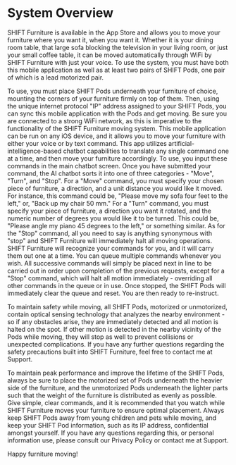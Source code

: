 # System Overview
SHIFT Furniture is available in the App Store and allows you to move your furniture where you want it, when you want it. Whether it is your dining room table, that large sofa blocking the television in your living room, or just your small coffee table, it can be moved automatically through WiFi by SHIFT Furniture with just your voice. To use the system, you must have both this mobile application as well as at least two pairs of SHIFT Pods, one pair of which is a lead motorized pair.  

To use, you must place SHIFT Pods underneath your furniture of choice, mounting the corners of your furniture firmly on top of them. Then, using the unique internet protocol "IP" address assigned to your SHIFT Pods, you can sync this mobile application with the Pods and get moving. Be sure you are connected to a strong WiFi network, as this is imperative to the functionality of the SHIFT Furniture moving system. This mobile application can be run on any iOS device, and it allows you to move your furniture with either your voice or by text command. This app utilizes artificial-intelligence-based chatbot capabilities to translate any single command one at a time, and then move your furniture accordingly. To use, you input these commands in the main chatbot screen. Once you have submitted your command, the AI chatbot sorts it into one of three categories - "Move", "Turn", and "Stop". For a "Move" command, you must specify your chosen piece of furniture, a direction, and a unit distance you would like it moved. For instance, this command could be, "Please move my sofa four feet to the left," or, "Back up my chair 50 mm." For a "Turn" command, you must specify your piece of furniture, a direction you want it rotated, and the numeric number of degrees you would like it to be turned. This could be, "Please angle my piano 45 degrees to the left," or something similar. As for the "Stop" command, all you need to say is anything synonymous with "stop" and SHIFT Furniture will immediately halt all moving operations. SHIFT Furniture will recognize your commands for you, and it will carry them out one at a time. You can queue multiple commands whenever you wish. All successive commands will simply be placed next in line to be carried out in order upon completion of the previous requests, except for a "Stop" command, which will halt all motion immediately - overriding all other commands in the queue or in use. Once stopped, the SHIFT Pods will immediately clear the queue and reset. You are then ready to re-instruct.   

To maintain safety while moving, all SHIFT Pods, motorized or unmotorized, contain optical sensing technology that analyzes the nearby environment - so if any obstacles arise, they are immediately detected and all motion is halted on the spot. If other motion is detected in the nearby vicinity of the Pods while moving, they will stop as well to prevent collisions or unexpected complications. If you have any further questions regarding the safety precautions built into SHIFT Furniture, feel free to contact me at Support.  

To maintain peak performance and improve the lifetime of the SHIFT Pods, always be sure to place the motorized set of Pods underneath the heavier side of the furniture, and the unmotorized Pods underneath the lighter parts such that the weight of the furniture is distributed as evenly as possible. Give simple, clear commands, and it is recommended that you watch while SHIFT Furniture moves your furniture to ensure optimal placement. Always keep SHIFT Pods away from young children and pets while moving, and keep your SHIFT Pod information, such as its IP address, confidential amongst yourself. If you have any questions regarding this, or personal information use, please consult our Privacy Policy or contact me at Support.  

Happy furniture moving!

